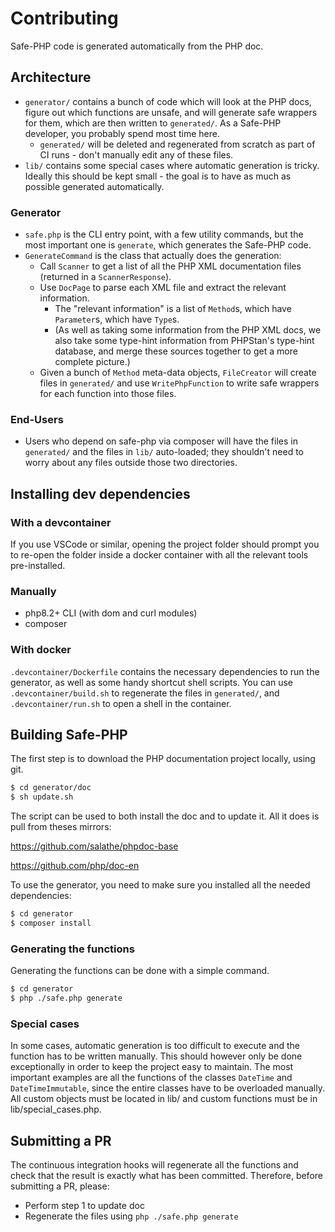 # Contributing

Safe-PHP code is generated automatically from the PHP doc.

## Architecture

* `generator/` contains a bunch of code which will look at the PHP docs,
  figure out which functions are unsafe, and will generate safe wrappers
  for them, which are then written to `generated/`. As a Safe-PHP developer,
  you probably spend most time here.
  * `generated/` will be deleted and regenerated from scratch as part of CI
    runs - don't manually edit any of these files.
* `lib/` contains some special cases where automatic generation is tricky.
  Ideally this should be kept small - the goal is to have as much as possible
  generated automatically.

### Generator

* `safe.php` is the CLI entry point, with a few utility commands, but the
  most important one is `generate`, which generates the Safe-PHP code.
* `GenerateCommand` is the class that actually does the generation:
  * Call `Scanner` to get a list of all the PHP XML documentation files
    (returned in a `ScannerResponse`).
  * Use `DocPage` to parse each XML file and extract the relevant
    information.
    * The "relevant information" is a list of `Method`s, which have
      `Parameter`s, which have `Type`s.
    * (As well as taking some information from the PHP XML docs, we also
      take some type-hint information from PHPStan's type-hint database,
      and merge these sources together to get a more complete picture.)
  * Given a bunch of `Method` meta-data objects, `FileCreator` will create
    files in `generated/` and use `WritePhpFunction` to write safe wrappers
    for each function into those files.

### End-Users

* Users who depend on safe-php via composer will have the files in
  `generated/` and the files in `lib/` auto-loaded; they shouldn't
  need to worry about any files outside those two directories.

## Installing dev dependencies

### With a devcontainer

If you use VSCode or similar, opening the project folder should prompt you to
re-open the folder inside a docker container with all the relevant tools
pre-installed.

### Manually

- php8.2+ CLI (with dom and curl modules)
- composer

### With docker

`.devcontainer/Dockerfile` contains the necessary dependencies to run the
generator, as well as some handy shortcut shell scripts. You can use
`.devcontainer/build.sh` to regenerate the files in `generated/`, and
`.devcontainer/run.sh` to open a shell in the container.


## Building Safe-PHP

The first step is to download the PHP documentation project locally, using git.

```bash
$ cd generator/doc
$ sh update.sh
```

The script can be used to both install the doc and to update it.
All it does is pull from theses mirrors:

https://github.com/salathe/phpdoc-base

https://github.com/php/doc-en

To use the generator, you need to make sure you installed all the needed dependencies:

```bash
$ cd generator
$ composer install
```

### Generating the functions

Generating the functions can be done with a simple command.

```bash
$ cd generator
$ php ./safe.php generate
```

### Special cases

In some cases, automatic generation is too difficult to execute and the function has to be written manually.
This should however only be done exceptionally in order to keep the project easy to maintain.
The most important examples are all the functions of the classes `DateTime` and `DateTimeImmutable`, since the entire classes have to be overloaded manually.
All custom objects must be located in lib/ and custom functions must be in lib/special_cases.php.

## Submitting a PR

The continuous integration hooks will regenerate all the functions and check that the result is exactly what has been
committed. Therefore, before submitting a PR, please:

- Perform step 1 to update doc
- Regenerate the files using `php ./safe.php generate`

